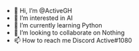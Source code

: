 - 👋 Hi, I’m @ActiveGH
- 👀 I’m interested in AI
- 🌱 I’m currently learning Python
- 💞️ I’m looking to collaborate on Nothing
- 📫 How to reach me Discord Active#1080

<!---
ActiveGH/ActiveGH is a ✨ special ✨ repository because its `README.md` (this file) appears on your GitHub profile.
You can click the Preview link to take a look at your changes.
--->
